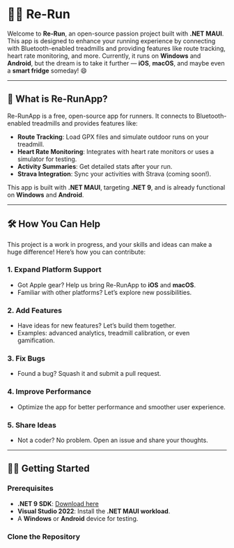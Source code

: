 ﻿# 🏃‍♂️ Re-Run

Welcome to **Re-Run**, an open-source passion project built with **.NET MAUI**. This app is designed to enhance your running experience by connecting with Bluetooth-enabled treadmills and providing features like route tracking, heart rate monitoring, and more. Currently, it runs on **Windows** and **Android**, but the dream is to take it further — **iOS**, **macOS**, and maybe even a **smart fridge** someday! 😄

---

## 🚀 What is Re-RunApp?

Re-RunApp is a free, open-source app for runners. It connects to Bluetooth-enabled treadmills and provides features like:
- **Route Tracking**: Load GPX files and simulate outdoor runs on your treadmill.
- **Heart Rate Monitoring**: Integrates with heart rate monitors or uses a simulator for testing.
- **Activity Summaries**: Get detailed stats after your run.
- **Strava Integration**: Sync your activities with Strava (coming soon!).

This app is built with **.NET MAUI**, targeting **.NET 9**, and is already functional on **Windows** and **Android**.

---

## 🛠️ How You Can Help

This project is a work in progress, and your skills and ideas can make a huge difference! Here’s how you can contribute:

### 1. **Expand Platform Support**
- Got Apple gear? Help us bring Re-RunApp to **iOS** and **macOS**.
- Familiar with other platforms? Let’s explore new possibilities.

### 2. **Add Features**
- Have ideas for new features? Let’s build them together.
- Examples: advanced analytics, treadmill calibration, or even gamification.

### 3. **Fix Bugs**
- Found a bug? Squash it and submit a pull request.

### 4. **Improve Performance**
- Optimize the app for better performance and smoother user experience.

### 5. **Share Ideas**
- Not a coder? No problem. Open an issue and share your thoughts.

---

## 🧑‍💻 Getting Started

### Prerequisites
- **.NET 9 SDK**: [Download here](https://dotnet.microsoft.com/download/dotnet/9.0)
- **Visual Studio 2022**: Install the **.NET MAUI workload**.
- A **Windows** or **Android** device for testing.

### Clone the Repository